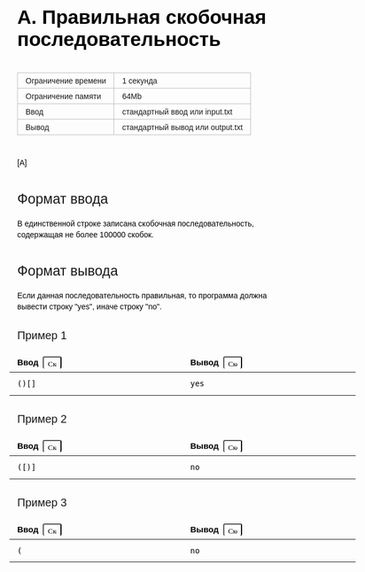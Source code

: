<div class="header" style="font-size: 14px; position: relative; z-index: 10; width: 625px; line-height: 20px; color: rgb(0, 0, 0); font-family: Arial, Helvetica, sans-serif; text-align: start;"><h1 class="title" style="margin-bottom: 40px; font-size: 35px; line-height: 40px; font-family: textbook, Arial, Helvetica, sans-serif;">A. Правильная скобочная последовательность</h1><table style="margin: 20px -20px 20px 0px; line-height: 20px;"><tbody style="line-height: 20px;"><tr class="time-limit" style="line-height: 20px; border: 1px solid rgb(191, 191, 191);"><td class="property-title" style="font-size: 14px; border-collapse: collapse; padding: 5px 14px 4px; text-align: left; line-height: 18px; height: auto; border: 1px solid rgb(191, 191, 191);">Ограничение времени</td><td style="font-size: 14px; border-collapse: collapse; padding: 5px 14px 4px; text-align: left; line-height: 18px; height: auto; border-top: 1px solid rgb(191, 191, 191); border-right: 1px solid rgb(191, 191, 191); border-bottom: 1px solid rgb(191, 191, 191); border-left-color: rgb(191, 191, 191); border-image: initial;">1&nbsp;секунда</td></tr><tr class="memory-limit" style="line-height: 20px; border: 1px solid rgb(191, 191, 191);"><td class="property-title" style="font-size: 14px; border-collapse: collapse; padding: 5px 14px 4px; text-align: left; line-height: 18px; height: auto; border-right: 1px solid rgb(191, 191, 191); border-bottom: 1px solid rgb(191, 191, 191); border-left: 1px solid rgb(191, 191, 191); border-top-color: rgb(191, 191, 191); border-image: initial;">Ограничение памяти</td><td style="font-size: 14px; border-collapse: collapse; padding: 5px 14px 4px; text-align: left; line-height: 18px; height: auto; border-right: 1px solid rgb(191, 191, 191); border-bottom: 1px solid rgb(191, 191, 191); border-top-color: rgb(191, 191, 191); border-left-color: rgb(191, 191, 191); border-image: initial;">64Mb</td></tr><tr class="input-file" style="line-height: 20px; border: 1px solid rgb(191, 191, 191);"><td class="property-title" style="font-size: 14px; border-collapse: collapse; padding: 5px 14px 4px; text-align: left; line-height: 18px; height: auto; border-right: 1px solid rgb(191, 191, 191); border-bottom: 1px solid rgb(191, 191, 191); border-left: 1px solid rgb(191, 191, 191); border-top-color: rgb(191, 191, 191); border-image: initial;">Ввод</td><td colspan="1" style="font-size: 14px; border-collapse: collapse; padding: 5px 14px 4px; text-align: left; line-height: 18px; height: auto; border-right: 1px solid rgb(191, 191, 191); border-bottom: 1px solid rgb(191, 191, 191); border-top-color: rgb(191, 191, 191); border-left-color: rgb(191, 191, 191); border-image: initial;">стандартный ввод или input.txt</td></tr><tr class="output-file" style="line-height: 20px; border: 1px solid rgb(191, 191, 191);"><td class="property-title" style="font-size: 14px; border-collapse: collapse; padding: 5px 14px 4px; text-align: left; line-height: 18px; height: auto; border-right: 1px solid rgb(191, 191, 191); border-bottom: 1px solid rgb(191, 191, 191); border-left: 1px solid rgb(191, 191, 191); border-top-color: rgb(191, 191, 191); border-image: initial;">Вывод</td><td colspan="1" style="font-size: 14px; border-collapse: collapse; padding: 5px 14px 4px; text-align: left; line-height: 18px; height: auto; border-right: 1px solid rgb(191, 191, 191); border-bottom: 1px solid rgb(191, 191, 191); border-top-color: rgb(191, 191, 191); border-left-color: rgb(191, 191, 191); border-image: initial;">стандартный вывод или output.txt</td></tr></tbody></table></div><h2 style="margin-top: 40px; margin-bottom: 20px; font-size: 25px; font-weight: 400; line-height: 30px; font-family: Arial, Helvetica, sans-serif; letter-spacing: normal; text-align: start;"></h2><div class="legend" style="font-size: 14px; line-height: 20px; color: rgb(0, 0, 0); font-family: Arial, Helvetica, sans-serif; text-align: start;"><span style="line-height: 20px;">[A]</span></div><h2 style="margin-top: 40px; margin-bottom: 20px; font-size: 25px; font-weight: 400; line-height: 30px; font-family: Arial, Helvetica, sans-serif; letter-spacing: normal; text-align: start;">Формат ввода</h2><div class="input-specification" style="font-size: 14px; line-height: 20px; color: rgb(0, 0, 0); font-family: Arial, Helvetica, sans-serif; text-align: start;"><span style="line-height: 20px;"><p style="line-height: 20px;">В единственной строке записана скобочная последовательность, содержащая не более 100000 скобок.</p></span></div><h2 style="margin-top: 40px; margin-bottom: 20px; font-size: 25px; font-weight: 400; line-height: 30px; font-family: Arial, Helvetica, sans-serif; letter-spacing: normal; text-align: start;">Формат вывода</h2><div class="output-specification" style="font-size: 14px; line-height: 20px; color: rgb(0, 0, 0); font-family: Arial, Helvetica, sans-serif; text-align: start;"><span style="line-height: 20px;"><p style="line-height: 20px;">Если данная последовательность правильная, то программа должна вывести строку "yes", иначе строку "no".</p></span></div><h3 style="margin-top: 30px; margin-bottom: 10px; font-size: 20px; font-weight: 400; line-height: 25px; font-family: Arial, Helvetica, sans-serif; letter-spacing: normal; text-align: start;">Пример 1</h3><table class="sample-tests" style="margin: 20px -20px 20px -14px; font-size: 14px; line-height: 20px; width: 625px; color: rgb(0, 0, 0); font-family: Arial, Helvetica, sans-serif; text-align: start;"><thead style="line-height: 20px;"><tr style="line-height: 20px; border-width: 0px 0px 1px; border-bottom-color: rgb(218, 218, 218); border-top-style: initial; border-right-style: initial; border-left-style: initial; border-top-color: initial; border-right-color: initial; border-left-color: initial; border-image: initial;"><th style="font-size: 15px; border-collapse: collapse; padding-top: 5px; padding-bottom: 6px; padding-left: 14px; text-align: left; vertical-align: top; line-height: 20px; border-width: 0px; border-style: initial; border-top-color: initial; border-right-color: initial; border-bottom-color: initial; border-image: initial; height: auto; background: 0px 0px; width: 288.5px;">Ввод<div class="problem__copy-sample" style="margin-left: 8px; font-size: 14px; font-weight: 400; line-height: 20px; display: inline-block;"><button class="button button_theme_pseudo button_size_s button_only-icon_yes problem__copy-button problem__copy-button_type_input i-bem" data-bem="{&quot;button&quot;:{}}" role="button" type="button" title="Скопировать ввод" style="margin-top: 0px; margin-right: 0px; margin-bottom: 0px; position: relative; padding: 0px; user-select: none; text-wrap: nowrap; outline: 0px; border-bottom: 0px; background: 0px 0px; line-height: 28px; font-family: Arial, sans-serif; color: rgb(0, 0, 0); border-radius: 3px; font-weight: 400;"><span class="button__text" style="position: relative; pointer-events: none; padding-right: 13px; padding-left: 13px; line-height: 20px; display: inline-block; width: 4px;">&nbsp;<img class="image button__icon button__icon_role_copy" src="https://yastatic.net/lego/_/La6qi18Z8LwgnZdsAr1qy1GwCwo.gif" alt="Скопировать ввод" style="margin-top: -8px; margin-left: -8px; font-variant-numeric: normal; font-variant-east-asian: normal; font-variant-alternates: normal; font-size-adjust: none; font-kerning: auto; font-optical-sizing: auto; font-feature-settings: normal; font-variation-settings: normal; font-variant-position: normal; font-stretch: normal; line-height: 20px; font-family: a; position: absolute; top: 10px; width: 16px; height: 16px; background: url(&quot;../../_/eT4tb5XpEDlngBCVA9TKf3x_U-Q.svg&quot;) center center no-repeat; vertical-align: middle; left: 15px;"></span></button></div></th><th style="font-size: 15px; border-collapse: collapse; padding-top: 5px; padding-bottom: 6px; padding-left: 14px; text-align: left; vertical-align: top; line-height: 20px; border-width: 0px; border-style: initial; border-top-color: initial; border-bottom-color: initial; border-left-color: initial; border-image: initial; height: auto; background: 0px 0px; width: 288.5px;">Вывод<div class="problem__copy-sample" style="margin-left: 8px; font-size: 14px; font-weight: 400; line-height: 20px; display: inline-block;"><button class="button button_theme_pseudo button_size_s button_only-icon_yes problem__copy-button problem__copy-button_type_output i-bem" data-bem="{&quot;button&quot;:{}}" role="button" type="button" title="Скопировать вывод" style="margin-top: 0px; margin-right: 0px; margin-bottom: 0px; position: relative; padding: 0px; user-select: none; text-wrap: nowrap; outline: 0px; border-bottom: 0px; background: 0px 0px; line-height: 28px; font-family: Arial, sans-serif; color: rgb(0, 0, 0); border-radius: 3px; font-weight: 400;"><span class="button__text" style="position: relative; pointer-events: none; padding-right: 13px; padding-left: 13px; line-height: 20px; display: inline-block; width: 4px;">&nbsp;<img class="image button__icon button__icon_role_copy" src="https://yastatic.net/lego/_/La6qi18Z8LwgnZdsAr1qy1GwCwo.gif" alt="Скопировать вывод" style="margin-top: -8px; margin-left: -8px; font-variant-numeric: normal; font-variant-east-asian: normal; font-variant-alternates: normal; font-size-adjust: none; font-kerning: auto; font-optical-sizing: auto; font-feature-settings: normal; font-variation-settings: normal; font-variant-position: normal; font-stretch: normal; line-height: 20px; font-family: a; position: absolute; top: 10px; width: 16px; height: 16px; background: url(&quot;../../_/eT4tb5XpEDlngBCVA9TKf3x_U-Q.svg&quot;) center center no-repeat; vertical-align: middle; left: 15px;"></span></button></div></th></tr></thead><tbody style="line-height: 20px;"><tr style="line-height: 20px; border-width: 0px 0px 1px; border-bottom-color: rgb(218, 218, 218); border-top-style: initial; border-right-style: initial; border-left-style: initial; border-top-color: initial; border-right-color: initial; border-left-color: initial; border-image: initial;"><td style="font-size: 14px; border-collapse: collapse; padding: 5px 10px 4px 14px; text-align: left; vertical-align: top; line-height: 18px; height: auto; border-width: 0px; border-style: initial; border-right-color: initial; border-image: initial; width: 288.5px;"><pre style="margin-top: 4px; margin-bottom: 4px; line-height: 1.7em; overflow-x: auto; max-width: 290px;">()[]
</pre></td><td style="font-size: 14px; border-collapse: collapse; padding: 5px 10px 4px 14px; text-align: left; vertical-align: top; line-height: 18px; height: auto; border-width: 0px; border-style: initial; border-left-color: initial; border-image: initial; width: 288.5px;"><pre style="margin-top: 4px; margin-bottom: 4px; line-height: 1.7em; overflow-x: auto; max-width: 290px;">yes
</pre></td></tr></tbody></table><h3 style="margin-top: 30px; margin-bottom: 10px; font-size: 20px; font-weight: 400; line-height: 25px; font-family: Arial, Helvetica, sans-serif; letter-spacing: normal; text-align: start;">Пример 2</h3><table class="sample-tests" style="margin: 20px -20px 20px -14px; font-size: 14px; line-height: 20px; width: 625px; color: rgb(0, 0, 0); font-family: Arial, Helvetica, sans-serif; text-align: start;"><thead style="line-height: 20px;"><tr style="line-height: 20px; border-width: 0px 0px 1px; border-bottom-color: rgb(218, 218, 218); border-top-style: initial; border-right-style: initial; border-left-style: initial; border-top-color: initial; border-right-color: initial; border-left-color: initial; border-image: initial;"><th style="font-size: 15px; border-collapse: collapse; padding-top: 5px; padding-bottom: 6px; padding-left: 14px; text-align: left; vertical-align: top; line-height: 20px; border-width: 0px; border-style: initial; border-top-color: initial; border-right-color: initial; border-bottom-color: initial; border-image: initial; height: auto; background: 0px 0px; width: 288.5px;">Ввод<div class="problem__copy-sample" style="margin-left: 8px; font-size: 14px; font-weight: 400; line-height: 20px; display: inline-block;"><button class="button button_theme_pseudo button_size_s button_only-icon_yes problem__copy-button problem__copy-button_type_input i-bem" data-bem="{&quot;button&quot;:{}}" role="button" type="button" title="Скопировать ввод" style="margin-top: 0px; margin-right: 0px; margin-bottom: 0px; position: relative; padding: 0px; user-select: none; text-wrap: nowrap; outline: 0px; border-bottom: 0px; background: 0px 0px; line-height: 28px; font-family: Arial, sans-serif; color: rgb(0, 0, 0); border-radius: 3px; font-weight: 400;"><span class="button__text" style="position: relative; pointer-events: none; padding-right: 13px; padding-left: 13px; line-height: 20px; display: inline-block; width: 4px;">&nbsp;<img class="image button__icon button__icon_role_copy" src="https://yastatic.net/lego/_/La6qi18Z8LwgnZdsAr1qy1GwCwo.gif" alt="Скопировать ввод" style="margin-top: -8px; margin-left: -8px; font-variant-numeric: normal; font-variant-east-asian: normal; font-variant-alternates: normal; font-size-adjust: none; font-kerning: auto; font-optical-sizing: auto; font-feature-settings: normal; font-variation-settings: normal; font-variant-position: normal; font-stretch: normal; line-height: 20px; font-family: a; position: absolute; top: 10px; width: 16px; height: 16px; background: url(&quot;../../_/eT4tb5XpEDlngBCVA9TKf3x_U-Q.svg&quot;) center center no-repeat; vertical-align: middle; left: 15px;"></span></button></div></th><th style="font-size: 15px; border-collapse: collapse; padding-top: 5px; padding-bottom: 6px; padding-left: 14px; text-align: left; vertical-align: top; line-height: 20px; border-width: 0px; border-style: initial; border-top-color: initial; border-bottom-color: initial; border-left-color: initial; border-image: initial; height: auto; background: 0px 0px; width: 288.5px;">Вывод<div class="problem__copy-sample" style="margin-left: 8px; font-size: 14px; font-weight: 400; line-height: 20px; display: inline-block;"><button class="button button_theme_pseudo button_size_s button_only-icon_yes problem__copy-button problem__copy-button_type_output i-bem" data-bem="{&quot;button&quot;:{}}" role="button" type="button" title="Скопировать вывод" style="margin-top: 0px; margin-right: 0px; margin-bottom: 0px; position: relative; padding: 0px; user-select: none; text-wrap: nowrap; outline: 0px; border-bottom: 0px; background: 0px 0px; line-height: 28px; font-family: Arial, sans-serif; color: rgb(0, 0, 0); border-radius: 3px; font-weight: 400;"><span class="button__text" style="position: relative; pointer-events: none; padding-right: 13px; padding-left: 13px; line-height: 20px; display: inline-block; width: 4px;">&nbsp;<img class="image button__icon button__icon_role_copy" src="https://yastatic.net/lego/_/La6qi18Z8LwgnZdsAr1qy1GwCwo.gif" alt="Скопировать вывод" style="margin-top: -8px; margin-left: -8px; font-variant-numeric: normal; font-variant-east-asian: normal; font-variant-alternates: normal; font-size-adjust: none; font-kerning: auto; font-optical-sizing: auto; font-feature-settings: normal; font-variation-settings: normal; font-variant-position: normal; font-stretch: normal; line-height: 20px; font-family: a; position: absolute; top: 10px; width: 16px; height: 16px; background: url(&quot;../../_/eT4tb5XpEDlngBCVA9TKf3x_U-Q.svg&quot;) center center no-repeat; vertical-align: middle; left: 15px;"></span></button></div></th></tr></thead><tbody style="line-height: 20px;"><tr style="line-height: 20px; border-width: 0px 0px 1px; border-bottom-color: rgb(218, 218, 218); border-top-style: initial; border-right-style: initial; border-left-style: initial; border-top-color: initial; border-right-color: initial; border-left-color: initial; border-image: initial;"><td style="font-size: 14px; border-collapse: collapse; padding: 5px 10px 4px 14px; text-align: left; vertical-align: top; line-height: 18px; height: auto; border-width: 0px; border-style: initial; border-right-color: initial; border-image: initial; width: 288.5px;"><pre style="margin-top: 4px; margin-bottom: 4px; line-height: 1.7em; overflow-x: auto; max-width: 290px;">([)]
</pre></td><td style="font-size: 14px; border-collapse: collapse; padding: 5px 10px 4px 14px; text-align: left; vertical-align: top; line-height: 18px; height: auto; border-width: 0px; border-style: initial; border-left-color: initial; border-image: initial; width: 288.5px;"><pre style="margin-top: 4px; margin-bottom: 4px; line-height: 1.7em; overflow-x: auto; max-width: 290px;">no
</pre></td></tr></tbody></table><h3 style="margin-top: 30px; margin-bottom: 10px; font-size: 20px; font-weight: 400; line-height: 25px; font-family: Arial, Helvetica, sans-serif; letter-spacing: normal; text-align: start;">Пример 3</h3><table class="sample-tests" style="margin: 20px -20px 20px -14px; font-size: 14px; line-height: 20px; width: 625px; color: rgb(0, 0, 0); font-family: Arial, Helvetica, sans-serif; text-align: start;"><thead style="line-height: 20px;"><tr style="line-height: 20px; border-width: 0px 0px 1px; border-bottom-color: rgb(218, 218, 218); border-top-style: initial; border-right-style: initial; border-left-style: initial; border-top-color: initial; border-right-color: initial; border-left-color: initial; border-image: initial;"><th style="font-size: 15px; border-collapse: collapse; padding-top: 5px; padding-bottom: 6px; padding-left: 14px; text-align: left; vertical-align: top; line-height: 20px; border-width: 0px; border-style: initial; border-top-color: initial; border-right-color: initial; border-bottom-color: initial; border-image: initial; height: auto; background: 0px 0px; width: 288.5px;">Ввод<div class="problem__copy-sample" style="margin-left: 8px; font-size: 14px; font-weight: 400; line-height: 20px; display: inline-block;"><button class="button button_theme_pseudo button_size_s button_only-icon_yes problem__copy-button problem__copy-button_type_input i-bem" data-bem="{&quot;button&quot;:{}}" role="button" type="button" title="Скопировать ввод" style="margin-top: 0px; margin-right: 0px; margin-bottom: 0px; position: relative; padding: 0px; user-select: none; text-wrap: nowrap; outline: 0px; border-bottom: 0px; background: 0px 0px; line-height: 28px; font-family: Arial, sans-serif; color: rgb(0, 0, 0); border-radius: 3px; font-weight: 400;"><span class="button__text" style="position: relative; pointer-events: none; padding-right: 13px; padding-left: 13px; line-height: 20px; display: inline-block; width: 4px;">&nbsp;<img class="image button__icon button__icon_role_copy" src="https://yastatic.net/lego/_/La6qi18Z8LwgnZdsAr1qy1GwCwo.gif" alt="Скопировать ввод" style="margin-top: -8px; margin-left: -8px; font-variant-numeric: normal; font-variant-east-asian: normal; font-variant-alternates: normal; font-size-adjust: none; font-kerning: auto; font-optical-sizing: auto; font-feature-settings: normal; font-variation-settings: normal; font-variant-position: normal; font-stretch: normal; line-height: 20px; font-family: a; position: absolute; top: 10px; width: 16px; height: 16px; background: url(&quot;../../_/eT4tb5XpEDlngBCVA9TKf3x_U-Q.svg&quot;) center center no-repeat; vertical-align: middle; left: 15px;"></span></button></div></th><th style="font-size: 15px; border-collapse: collapse; padding-top: 5px; padding-bottom: 6px; padding-left: 14px; text-align: left; vertical-align: top; line-height: 20px; border-width: 0px; border-style: initial; border-top-color: initial; border-bottom-color: initial; border-left-color: initial; border-image: initial; height: auto; background: 0px 0px; width: 288.5px;">Вывод<div class="problem__copy-sample" style="margin-left: 8px; font-size: 14px; font-weight: 400; line-height: 20px; display: inline-block;"><button class="button button_theme_pseudo button_size_s button_only-icon_yes problem__copy-button problem__copy-button_type_output i-bem" data-bem="{&quot;button&quot;:{}}" role="button" type="button" title="Скопировать вывод" style="margin-top: 0px; margin-right: 0px; margin-bottom: 0px; position: relative; padding: 0px; user-select: none; text-wrap: nowrap; outline: 0px; border-bottom: 0px; background: 0px 0px; line-height: 28px; font-family: Arial, sans-serif; color: rgb(0, 0, 0); border-radius: 3px; font-weight: 400;"><span class="button__text" style="position: relative; pointer-events: none; padding-right: 13px; padding-left: 13px; line-height: 20px; display: inline-block; width: 4px;">&nbsp;<img class="image button__icon button__icon_role_copy" src="https://yastatic.net/lego/_/La6qi18Z8LwgnZdsAr1qy1GwCwo.gif" alt="Скопировать вывод" style="margin-top: -8px; margin-left: -8px; font-variant-numeric: normal; font-variant-east-asian: normal; font-variant-alternates: normal; font-size-adjust: none; font-kerning: auto; font-optical-sizing: auto; font-feature-settings: normal; font-variation-settings: normal; font-variant-position: normal; font-stretch: normal; line-height: 20px; font-family: a; position: absolute; top: 10px; width: 16px; height: 16px; background: url(&quot;../../_/eT4tb5XpEDlngBCVA9TKf3x_U-Q.svg&quot;) center center no-repeat; vertical-align: middle; left: 15px;"></span></button></div></th></tr></thead><tbody style="line-height: 20px;"><tr style="line-height: 20px; border-width: 0px 0px 1px; border-bottom-color: rgb(218, 218, 218); border-top-style: initial; border-right-style: initial; border-left-style: initial; border-top-color: initial; border-right-color: initial; border-left-color: initial; border-image: initial;"><td style="font-size: 14px; border-collapse: collapse; padding: 5px 10px 4px 14px; text-align: left; vertical-align: top; line-height: 18px; height: auto; border-width: 0px; border-style: initial; border-right-color: initial; border-image: initial; width: 288.5px;"><pre style="margin-top: 4px; margin-bottom: 4px; line-height: 1.7em; overflow-x: auto; max-width: 290px;">(
</pre></td><td style="font-size: 14px; border-collapse: collapse; padding: 5px 10px 4px 14px; text-align: left; vertical-align: top; line-height: 18px; height: auto; border-width: 0px; border-style: initial; border-left-color: initial; border-image: initial; width: 288.5px;"><pre style="margin-top: 4px; margin-bottom: 4px; line-height: 1.7em; overflow-x: auto; max-width: 290px;">no</pre></td></tr></tbody></table>